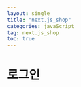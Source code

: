 ```yaml
---
layout: single
title: "next.js_shop"
categories: javaScript
tag: next.js_shop
toc: true
---
```


# 로그인



